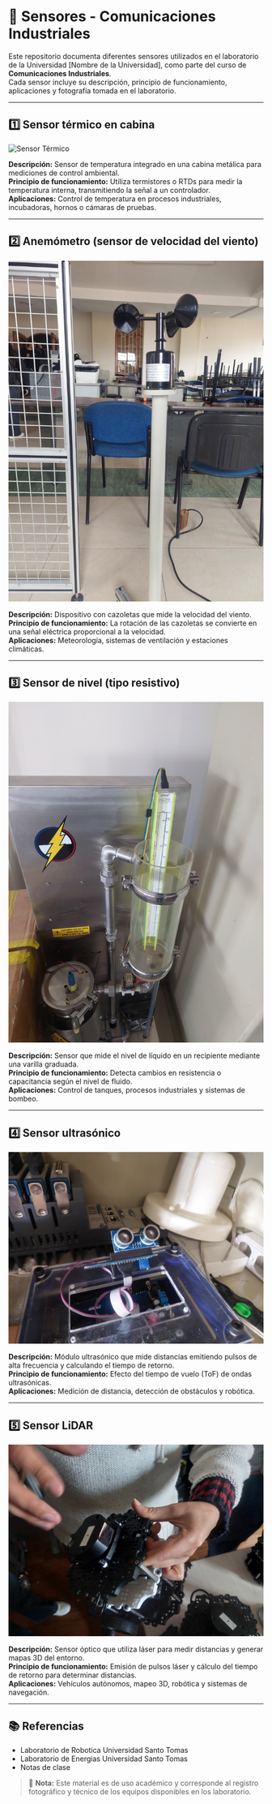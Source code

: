 # 📡 Sensores - Comunicaciones Industriales

Este repositorio documenta diferentes sensores utilizados en el laboratorio de la Universidad [Nombre de la Universidad], como parte del curso de **Comunicaciones Industriales**.  
Cada sensor incluye su descripción, principio de funcionamiento, aplicaciones y fotografía tomada en el laboratorio.

---

## 1️⃣ Sensor térmico en cabina

![Sensor Térmico](sensor_termico.png)

**Descripción:** Sensor de temperatura integrado en una cabina metálica para mediciones de control ambiental.  
**Principio de funcionamiento:** Utiliza termistores o RTDs para medir la temperatura interna, transmitiendo la señal a un controlador.  
**Aplicaciones:** Control de temperatura en procesos industriales, incubadoras, hornos o cámaras de pruebas.

---

## 2️⃣ Anemómetro (sensor de velocidad del viento)

![Anemómetro](anemometro.png)

**Descripción:** Dispositivo con cazoletas que mide la velocidad del viento.  
**Principio de funcionamiento:** La rotación de las cazoletas se convierte en una señal eléctrica proporcional a la velocidad.  
**Aplicaciones:** Meteorología, sistemas de ventilación y estaciones climáticas.

---

## 3️⃣ Sensor de nivel (tipo resistivo)

![Sensor de Nivel](sensor_nivel.png)

**Descripción:** Sensor que mide el nivel de líquido en un recipiente mediante una varilla graduada.  
**Principio de funcionamiento:** Detecta cambios en resistencia o capacitancia según el nivel de fluido.  
**Aplicaciones:** Control de tanques, procesos industriales y sistemas de bombeo.

---

## 4️⃣ Sensor ultrasónico

![Sensor Ultrasónico](sensor_ultrasonico.png)

**Descripción:** Módulo ultrasónico que mide distancias emitiendo pulsos de alta frecuencia y calculando el tiempo de retorno.  
**Principio de funcionamiento:** Efecto del tiempo de vuelo (ToF) de ondas ultrasónicas.  
**Aplicaciones:** Medición de distancia, detección de obstáculos y robótica.

---

## 5️⃣ Sensor LiDAR

![Sensor LiDAR](sensor_lidar.png)

**Descripción:** Sensor óptico que utiliza láser para medir distancias y generar mapas 3D del entorno.  
**Principio de funcionamiento:** Emisión de pulsos láser y cálculo del tiempo de retorno para determinar distancias.  
**Aplicaciones:** Vehículos autónomos, mapeo 3D, robótica y sistemas de navegación.

---

## 📚 Referencias
- Laboratorio de Robotica Universidad Santo Tomas  
- Laboratorio de Energias Universidad Santo Tomas
- Notas de clase  

> 📌 **Nota:** Este material es de uso académico y corresponde al registro fotográfico y técnico de los equipos disponibles en los laboratorio.
